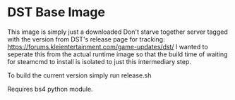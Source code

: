 # DST Base Image
This image is simply just a downloaded Don't starve together server tagged with the version from DST's release page for tracking: https://forums.kleientertainment.com/game-updates/dst/ I wanted to seperate this from the actual runtime image so that the build time of waiting for steamcmd to install is isolated to just this intermediary step.




To build the current version simply run release.sh



Requires bs4 python module.
